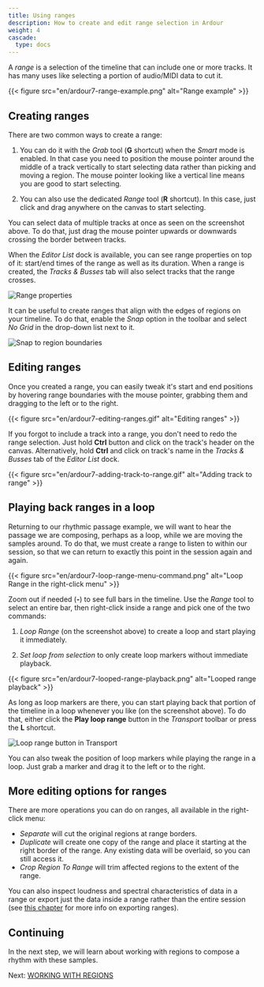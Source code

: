```yaml
---
title: Using ranges
description: How to create and edit range selection in Ardour
weight: 4
cascade:
  type: docs
---
```


A _range_ is a selection of the timeline that can include one or more tracks. It
has many uses like selecting a portion of audio/MIDI data to cut it.

{{< figure src="en/ardour7-range-example.png" alt="Range example" >}}

## Creating ranges

There are two common ways to create a range:

1. You can do it with the _Grab_ tool (**G** shortcut) when the _Smart_ mode is
enabled. In that case you need to position the mouse pointer around the middle
of a track vertically to start selecting data rather than picking and moving a
region. The mouse pointer looking like a vertical line means you are good to
start selecting.

2. You can also use the dedicated _Range_ tool (**R** shortcut). In this case,
just click and drag anywhere on the canvas to start selecting.

You can select data of multiple tracks at once as seen on the screenshot above.
To do that, just drag the mouse pointer upwards or downwards crossing the
border between tracks.

When the _Editor List_ dock is available, you can see range properties on top of
it: start/end times of the range as well as its duration. When a range is
created, the _Tracks & Busses_ tab will also select tracks that the range
crosses.

![Range properties](en/ardour7-range-properties.png?height=60vh)

It can be useful to create ranges that align with the edges of regions on your
timeline. To do that, enable the _Snap_ option in the toolbar and select _No
Grid_ in the drop-down list next to it.

![Snap to region boundaries](en/ardour7-snap-to-region-boundaries.png?width=10vw)

## Editing ranges

Once you created a range, you can easily tweak it's start and end positions by
hovering range boundaries with the mouse pointer, grabbing them and dragging to
the left or to the right.

{{< figure src="en/ardour7-editing-ranges.gif" alt="Editing ranges" >}}

If you forgot to include a track into a range, you don't need to redo the range
selection. Just hold **Ctrl** button and click on the track's header on the
canvas. Alternatively, hold **Ctrl** and click on track's name in the _Tracks &
Busses_ tab of the _Editor List_ dock.

{{< figure src="en/ardour7-adding-track-to-range.gif" alt="Adding track to range" >}}

## Playing back ranges in a loop

Returning to our rhythmic passage example, we will want to hear the passage we
are composing, perhaps as a loop, while we are moving the samples around. To do
that, we must create a range to listen to within our session, so that we can
return to exactly this point in the session again and again.

{{< figure src="en/ardour7-loop-range-menu-command.png" alt="Loop Range in the right-click menu" >}}

Zoom out if needed (**-**) to see full bars in the timeline. Use the _Range_
tool to select an entire bar, then right-click inside a range and pick one of
the two commands:

1. _Loop Range_ (on the screenshot above) to create a loop and start playing it
immediately.

2. _Set loop from selection_ to only create loop markers without immediate
playback.

{{< figure src="en/ardour7-looped-range-playback.png" alt="Looped range playback" >}}

As long as loop markers are there, you can start playing back that portion of
the timeline in a loop whenever you like (on the screenshot above). To do that,
either click the **Play loop range** button in the _Transport_ toolbar or press
the **L** shortcut.

![Loop range button in Transport](en/ardour7-play-loop-range-button.png?width=35vw)

You can also tweak the position of loop markers while playing the range in a
loop. Just grab a marker and drag it to the left or to the right.

## More editing options for ranges

There are more operations you can do on ranges, all available in the right-click
menu:

- _Separate_ will cut the original regions at range borders.
- _Duplicate_ will create one copy of the range and place it starting at the
right border of the range. Any existing data will be overlaid, so you can still
access it.
- _Crop Region To Range_ will trim affected regions to the extent of the range.

You can also inspect loudness and spectral characteristics of data in a range or
export just the data inside a range rather than the entire session (see [this
chapter](../../exporting-sessions/exporting-a-range/) for more info on exporting
ranges).

## Continuing

In the next step, we will learn about working with regions to compose a rhythm
with these samples.

Next: [WORKING WITH REGIONS](../working-with-regions)
